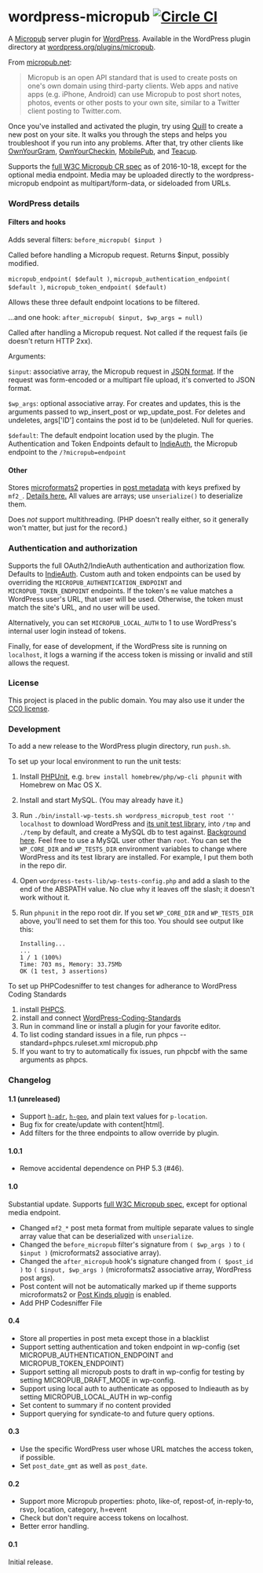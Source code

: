 # wordpress-micropub [![Circle CI](https://circleci.com/gh/snarfed/wordpress-micropub.svg?style=svg)](https://circleci.com/gh/snarfed/wordpress-micropub)

A [Micropub](http://micropub.net/) server plugin for [WordPress](https://wordpress.org/). Available in the WordPress plugin directory at [wordpress.org/plugins/micropub](https://wordpress.org/plugins/micropub/).

From [micropub.net](http://micropub.net/):

> Micropub is an open API standard that is used to create posts on one's own domain using third-party clients. Web apps and native apps (e.g. iPhone, Android) can use Micropub to post short notes, photos, events or other posts to your own site, similar to a Twitter client posting to Twitter.com.

Once you've installed and activated the plugin, try using
[Quill](http://quill.p3k.io/) to create a new post on your site. It walks you
through the steps and helps you troubleshoot if you run into any problems. After
that, try other clients like
[OwnYourGram](http://ownyourgram.com/),
[OwnYourCheckin](https://ownyourcheckin.wirres.net/),
[MobilePub](http://indiewebcamp.com/MobilePub), and
[Teacup](https://teacup.p3k.io/).

Supports the [full W3C Micropub CR spec](https://www.w3.org/TR/micropub/) as of
2016-10-18, except for the optional media endpoint. Media may be uploaded
directly to the wordpress-micropub endpoint as multipart/form-data, or
sideloaded from URLs.


### WordPress details

#### Filters and hooks

Adds several filters: `before_micropub( $input )`

Called before handling a Micropub request. Returns $input, possibly modified.

`micropub_endpoint( $default )`, `micropub_authentication_endpoint( $default )`, `micropub_token_endpoint( $default)`

Allows these three default endpoint locations to be filtered.


...and one hook: `after_micropub( $input, $wp_args = null)`

Called after handling a Micropub request. Not called if the request fails
(ie doesn't return HTTP 2xx).

Arguments:

`$input`: associative array, the Micropub request in
  [JSON format](http://micropub.net/draft/index.html#json-syntax). If the
  request was form-encoded or a multipart file upload, it's converted to JSON
  format.

`$wp_args`: optional associative array. For creates and updates, this is the
  arguments passed to wp_insert_post or wp_update_post. For deletes and
  undeletes, args['ID'] contains the post id to be (un)deleted. Null for queries.

`$default`: The default endpoint location used by the plugin. The Authentication and Token Endpoints default to [IndieAuth](https://indieauth.com/), the Micropub endpoint to the `/?micropub=endpoint`

#### Other

Stores [microformats2](http://microformats.org/wiki/microformats2) properties in
[post metadata](http://codex.wordpress.org/Function_Reference/post_meta_Function_Examples)
with keys prefixed by `mf2_`.
[Details here.](https://indiewebcamp.com/WordPress_Data#Microformats_data)
All values are arrays; use `unserialize()` to deserialize them.

Does *not* support multithreading. (PHP doesn't really either, so it generally
won't matter, but just for the record.)


### Authentication and authorization

Supports the full OAuth2/IndieAuth authentication and authorization flow.
Defaults to [IndieAuth](https://indieauth.com/). Custom auth and token endpoints can be used by overriding
the `MICROPUB_AUTHENTICATION_ENDPOINT` and `MICROPUB_TOKEN_ENDPOINT` endpoints.
If the token's `me` value matches a WordPress user's URL, that user will be
used. Otherwise, the token must match the site's URL, and no user will be used.

Alternatively, you can set `MICROPUB_LOCAL_AUTH` to 1 to use WordPress's
internal user login instead of tokens.

Finally, for ease of development, if the WordPress site is running on
`localhost`, it logs a warning if the access token is missing or invalid and
still allows the request.


### License

This project is placed in the public domain. You may also use it under the
[CC0 license](http://creativecommons.org/publicdomain/zero/1.0/).

### Development

To add a new release to the WordPress plugin directory, run `push.sh`.

To set up your local environment to run the unit tests:

1. Install [PHPUnit](https://github.com/sebastianbergmann/phpunit#installation),
   e.g. `brew install homebrew/php/wp-cli phpunit` with Homebrew on Mac OS X.
1. Install and start MySQL. (You may already have it.)
1. Run `./bin/install-wp-tests.sh wordpress_micropub_test root '' localhost` to
   download WordPress and
   [its unit test library](https://develop.svn.wordpress.org/trunk/tests/phpunit/),
   into `/tmp` and `./temp` by default, and create a MySQL db to test against.
   [Background here](http://wp-cli.org/docs/plugin-unit-tests/). Feel free to
   use a MySQL user other than `root`. You can set the `WP_CORE_DIR` and
   `WP_TESTS_DIR` environment variables to change where WordPress and its test
   library are installed. For example, I put them both in the repo dir.
1. Open `wordpress-tests-lib/wp-tests-config.php` and add a slash to the end of
   the ABSPATH value. No clue why it leaves off the slash; it doesn't work
   without it.
1. Run `phpunit` in the repo root dir. If you set `WP_CORE_DIR` and
   `WP_TESTS_DIR` above, you'll need to set them for this too. You should see
   output like this:

    ```
    Installing...
    ...
    1 / 1 (100%)
    Time: 703 ms, Memory: 33.75Mb
    OK (1 test, 3 assertions)
    ```

To set up PHPCodesniffer to test changes for adherance to WordPress Coding Standards

1. install [PHPCS](https://github.com/squizlabs/PHP_CodeSniffer).
1. install and connect [WordPress-Coding-Standards](https://github.com/WordPress-Coding-Standards/WordPress-Coding-Standards)
1. Run in command line or install a plugin for your favorite editor.
1. To list coding standard issues in a file, run phpcs --standard=phpcs.ruleset.xml micropub.php
1. If you want to try to automatically fix issues, run phpcbf with the same arguments as phpcs.


### Changelog

#### 1.1 (unreleased)
* Support [`h-adr`](http://microformats.org/wiki/h-adr), [`h-geo`](http://microformats.org/wiki/h-geo), and plain text values for `p-location`.
* Bug fix for create/update with content[html].
* Add filters for the three endpoints to allow override by plugin.

#### 1.0.1
* Remove accidental dependence on PHP 5.3 (#46).

#### 1.0
Substantial update. Supports
[full W3C Micropub spec](https://www.w3.org/TR/micropub/), except for optional
media endpoint.

* Changed `mf2_*` post meta format from multiple separate values to single array
  value that can be deserialized with `unserialize`.
* Changed the `before_micropub` filter's signature from `( $wp_args )` to
  `( $input )` (microformats2 associative array).
* Changed the `after_micropub` hook's signature changed from `( $post_id )` to
  `( $input, $wp_args )` (microformats2 associative array, WordPress post args).
* Post content will not be automatically marked up if theme supports
  microformats2 or
  [Post Kinds plugin](https://wordpress.org/plugins/indieweb-post-kinds/) is
  enabled.
* Add PHP Codesniffer File

#### 0.4
* Store all properties in post meta except those in a blacklist
* Support setting authentication and token endpoint in wp-config
  (set MICROPUB_AUTHENTICATION_ENDPOINT and MICROPUB_TOKEN_ENDPOINT)
* Support setting all micropub posts to draft in wp-config for testing by
  setting MICROPUB_DRAFT_MODE in wp-config.
* Support using local auth to authenticate as opposed to Indieauth
  as by setting MICROPUB_LOCAL_AUTH in wp-config
* Set content to summary if no content provided
* Support querying for syndicate-to and future query options.

#### 0.3
* Use the specific WordPress user whose URL matches the access token, if
  possible.
* Set `post_date_gmt` as well as `post_date`.

#### 0.2
* Support more Micropub properties: photo, like-of, repost-of, in-reply-to,
  rsvp, location, category, h=event
* Check but don't require access tokens on localhost.
* Better error handling.

#### 0.1
Initial release.
